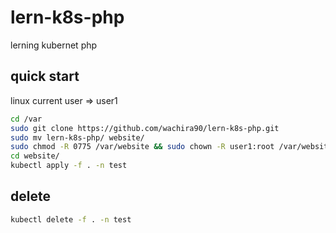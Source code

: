 # lern-k8s-php
lerning kubernet php

## quick start

linux current user => user1

```bash
cd /var
sudo git clone https://github.com/wachira90/lern-k8s-php.git
sudo mv lern-k8s-php/ website/
sudo chmod -R 0775 /var/website && sudo chown -R user1:root /var/website
cd website/
kubectl apply -f . -n test
```

## delete

```bash
kubectl delete -f . -n test
```
